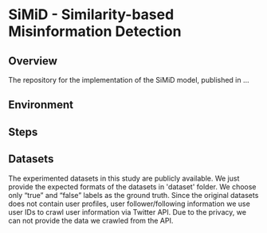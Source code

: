 # SiMiD - Similarity-based Misinformation Detection

## Overview
The repository for the implementation of the SiMiD model, published in ...

## Environment

## Steps

## Datasets

The experimented datasets in this study are publicly available. We just provide the expected formats of the datasets in 'dataset' folder. We choose only “true” and “false” labels as the ground truth. Since the original datasets does not contain user profiles, user follower/following information we use user IDs to crawl user information via Twitter API. Due to the privacy, we can not provide the data we crawled from the API.
